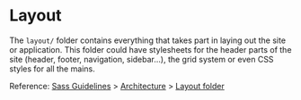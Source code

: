 # Layout

The `layout/` folder contains everything that takes part in laying out the site or application. This folder could have stylesheets for the header parts of the site (header, footer, navigation, sidebar…), the grid system or even CSS styles for all the mains.

Reference: [Sass Guidelines](http://sass-guidelin.es/) > [Architecture](http://sass-guidelin.es/#architecture) > [Layout folder](http://sass-guidelin.es/#layout-folder)
